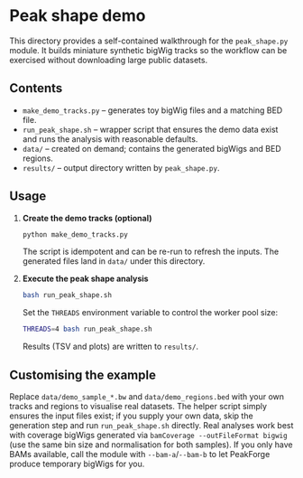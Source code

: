 # Peak shape demo

This directory provides a self-contained walkthrough for the
`peak_shape.py` module.  It builds miniature synthetic bigWig tracks so the
workflow can be exercised without downloading large public datasets.

## Contents

- `make_demo_tracks.py` – generates toy bigWig files and a matching BED file.
- `run_peak_shape.sh` – wrapper script that ensures the demo data exist and runs
  the analysis with reasonable defaults.
- `data/` – created on demand; contains the generated bigWigs and BED regions.
- `results/` – output directory written by `peak_shape.py`.

## Usage

1. **Create the demo tracks (optional)**

   ```bash
   python make_demo_tracks.py
   ```

   The script is idempotent and can be re-run to refresh the inputs.  The
generated files land in `data/` under this directory.

2. **Execute the peak shape analysis**

   ```bash
   bash run_peak_shape.sh
   ```

   Set the `THREADS` environment variable to control the worker pool size:

   ```bash
   THREADS=4 bash run_peak_shape.sh
   ```

   Results (TSV and plots) are written to `results/`.

## Customising the example

Replace `data/demo_sample_*.bw` and `data/demo_regions.bed` with your own tracks
and regions to visualise real datasets.  The helper script simply ensures the
input files exist; if you supply your own data, skip the generation step and run
`run_peak_shape.sh` directly.  Real analyses work best with coverage bigWigs
generated via `bamCoverage --outFileFormat bigwig` (use the same bin size and
normalisation for both samples).  If you only have BAMs available, call the
module with `--bam-a`/`--bam-b` to let PeakForge produce temporary bigWigs for
you.
